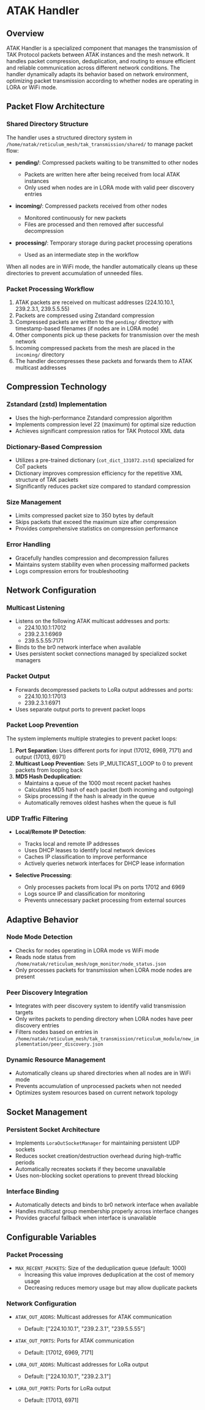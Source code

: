# ATAK Handler

## Overview
ATAK Handler is a specialized component that manages the transmission of TAK Protocol packets between ATAK instances and the mesh network. It handles packet compression, deduplication, and routing to ensure efficient and reliable communication across different network conditions. The handler dynamically adapts its behavior based on network environment, optimizing packet transmission according to whether nodes are operating in LORA or WiFi mode.

## Packet Flow Architecture

### Shared Directory Structure
The handler uses a structured directory system in `/home/natak/reticulum_mesh/tak_transmission/shared/` to manage packet flow:

- **pending/**: Compressed packets waiting to be transmitted to other nodes
  - Packets are written here after being received from local ATAK instances
  - Only used when nodes are in LORA mode with valid peer discovery entries
  
- **incoming/**: Compressed packets received from other nodes
  - Monitored continuously for new packets
  - Files are processed and then removed after successful decompression
  
- **processing/**: Temporary storage during packet processing operations
  - Used as an intermediate step in the workflow

When all nodes are in WiFi mode, the handler automatically cleans up these directories to prevent accumulation of unneeded files.

### Packet Processing Workflow
1. ATAK packets are received on multicast addresses (224.10.10.1, 239.2.3.1, 239.5.5.55)
2. Packets are compressed using Zstandard compression
3. Compressed packets are written to the `pending/` directory with timestamp-based filenames (if nodes are in LORA mode)
4. Other components pick up these packets for transmission over the mesh network
5. Incoming compressed packets from the mesh are placed in the `incoming/` directory
6. The handler decompresses these packets and forwards them to ATAK multicast addresses

## Compression Technology

### Zstandard (zstd) Implementation
- Uses the high-performance Zstandard compression algorithm
- Implements compression level 22 (maximum) for optimal size reduction
- Achieves significant compression ratios for TAK Protocol XML data

### Dictionary-Based Compression
- Utilizes a pre-trained dictionary (`cot_dict_131072.zstd`) specialized for CoT packets
- Dictionary improves compression efficiency for the repetitive XML structure of TAK packets
- Significantly reduces packet size compared to standard compression

### Size Management
- Limits compressed packet size to 350 bytes by default
- Skips packets that exceed the maximum size after compression
- Provides comprehensive statistics on compression performance

### Error Handling
- Gracefully handles compression and decompression failures
- Maintains system stability even when processing malformed packets
- Logs compression errors for troubleshooting

## Network Configuration

### Multicast Listening
- Listens on the following ATAK multicast addresses and ports:
  - 224.10.10.1:17012
  - 239.2.3.1:6969
  - 239.5.5.55:7171
- Binds to the br0 network interface when available
- Uses persistent socket connections managed by specialized socket managers

### Packet Output
- Forwards decompressed packets to LoRa output addresses and ports:
  - 224.10.10.1:17013
  - 239.2.3.1:6971
- Uses separate output ports to prevent packet loops

### Packet Loop Prevention
The system implements multiple strategies to prevent packet loops:

1. **Port Separation**: Uses different ports for input (17012, 6969, 7171) and output (17013, 6971)
2. **Multicast Loop Prevention**: Sets IP_MULTICAST_LOOP to 0 to prevent packets from looping back
3. **MD5 Hash Deduplication**: 
   - Maintains a queue of the 1000 most recent packet hashes
   - Calculates MD5 hash of each packet (both incoming and outgoing)
   - Skips processing if the hash is already in the queue
   - Automatically removes oldest hashes when the queue is full

### UDP Traffic Filtering
- **Local/Remote IP Detection**:
  - Tracks local and remote IP addresses
  - Uses DHCP leases to identify local network devices
  - Caches IP classification to improve performance
  - Actively queries network interfaces for DHCP lease information
  
- **Selective Processing**:
  - Only processes packets from local IPs on ports 17012 and 6969
  - Logs source IP and classification for monitoring
  - Prevents unnecessary packet processing from external sources

## Adaptive Behavior

### Node Mode Detection
- Checks for nodes operating in LORA mode vs WiFi mode
- Reads node status from `/home/natak/reticulum_mesh/ogm_monitor/node_status.json`
- Only processes packets for transmission when LORA mode nodes are present

### Peer Discovery Integration
- Integrates with peer discovery system to identify valid transmission targets
- Only writes packets to pending directory when LORA nodes have peer discovery entries
- Filters nodes based on entries in `/home/natak/reticulum_mesh/tak_transmission/reticulum_module/new_implementation/peer_discovery.json`

### Dynamic Resource Management
- Automatically cleans up shared directories when all nodes are in WiFi mode
- Prevents accumulation of unprocessed packets when not needed
- Optimizes system resources based on current network topology

## Socket Management

### Persistent Socket Architecture
- Implements `LoraOutSocketManager` for maintaining persistent UDP sockets
- Reduces socket creation/destruction overhead during high-traffic periods
- Automatically recreates sockets if they become unavailable
- Uses non-blocking socket operations to prevent thread blocking

### Interface Binding
- Automatically detects and binds to br0 network interface when available
- Handles multicast group membership properly across interface changes
- Provides graceful fallback when interface is unavailable

## Configurable Variables

### Packet Processing
- `MAX_RECENT_PACKETS`: Size of the deduplication queue (default: 1000)
  - Increasing this value improves deduplication at the cost of memory usage
  - Decreasing reduces memory usage but may allow duplicate packets

### Network Configuration
- `ATAK_OUT_ADDRS`: Multicast addresses for ATAK communication
  - Default: ["224.10.10.1", "239.2.3.1", "239.5.5.55"]
  
- `ATAK_OUT_PORTS`: Ports for ATAK communication
  - Default: [17012, 6969, 7171]
  
- `LORA_OUT_ADDRS`: Multicast addresses for LoRa output
  - Default: ["224.10.10.1", "239.2.3.1"]
  
- `LORA_OUT_PORTS`: Ports for LoRa output
  - Default: [17013, 6971]
